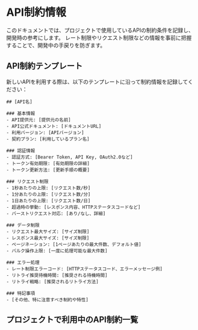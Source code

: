 # API制約情報

このドキュメントでは、プロジェクトで使用しているAPIの制約条件を記録し、開発時の参考にします。
レート制限やリクエスト制限などの情報を事前に把握することで、開発中の手戻りを防ぎます。

## API制約テンプレート

新しいAPIを利用する際は、以下のテンプレートに沿って制約情報を記録してください：

```
## [API名]

### 基本情報
- API提供元: [提供元の名前]
- API公式ドキュメント: [ドキュメントURL]
- 利用バージョン: [APIバージョン]
- 契約プラン: [利用しているプラン名]

### 認証情報
- 認証方式: [Bearer Token, API Key, OAuth2.0など]
- トークン有効期限: [有効期限の詳細]
- トークン更新方法: [更新手順の概要]

### リクエスト制限
- 1秒あたりの上限: [リクエスト数/秒]
- 1分あたりの上限: [リクエスト数/分]
- 1日あたりの上限: [リクエスト数/日]
- 超過時の挙動: [レスポンス内容、HTTPステータスコードなど]
- バーストリクエスト対応: [あり/なし、詳細]

### データ制限
- リクエスト最大サイズ: [サイズ制限]
- レスポンス最大サイズ: [サイズ制限]
- ページネーション: [1ページあたりの最大件数、デフォルト値]
- バルク操作上限: [一度に処理可能な最大件数]

### エラー処理
- レート制限エラーコード: [HTTPステータスコード、エラーメッセージ例]
- リトライ推奨待機時間: [推奨される待機時間]
- リトライ戦略: [推奨されるリトライ方法]

### 特記事項
- [その他、特に注意すべき制約や特性]
```

## プロジェクトで利用中のAPI制約一覧

<!-- 以下に各APIの制約情報を記録していきます -->
